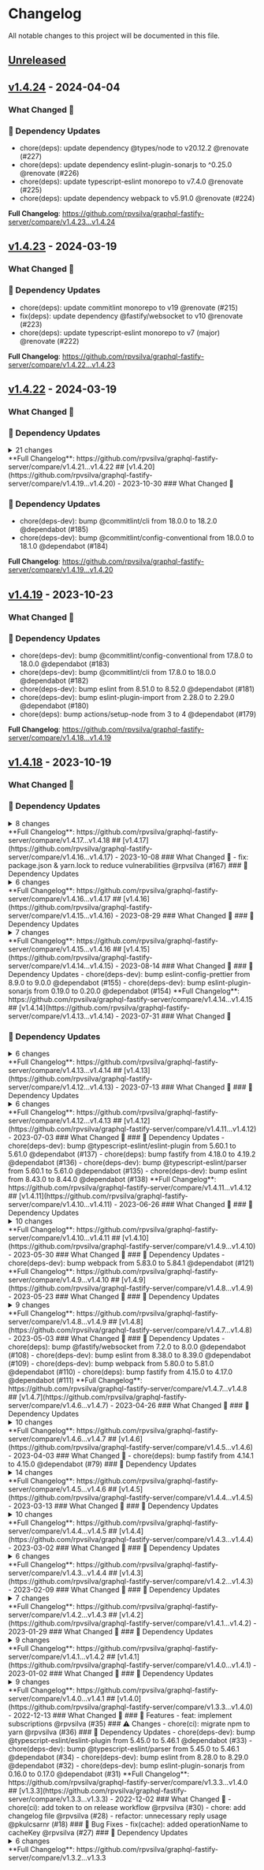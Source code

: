 # Changelog

All notable changes to this project will be documented in this file.

## [Unreleased](https://github.com/rpvsilva/graphql-fastify-server/compare/v1.4.24...HEAD)

## [v1.4.24](https://github.com/rpvsilva/graphql-fastify-server/compare/v1.4.23...v1.4.24) - 2024-04-04

### What Changed 👀

### 🧩 Dependency Updates

- chore(deps): update dependency @types/node to v20.12.2 @renovate (#227)
- chore(deps): update dependency eslint-plugin-sonarjs to ^0.25.0 @renovate (#226)
- chore(deps): update typescript-eslint monorepo to v7.4.0 @renovate (#225)
- chore(deps): update dependency webpack to v5.91.0 @renovate (#224)

**Full Changelog**: https://github.com/rpvsilva/graphql-fastify-server/compare/v1.4.23...v1.4.24

## [v1.4.23](https://github.com/rpvsilva/graphql-fastify-server/compare/v1.4.22...v1.4.23) - 2024-03-19

### What Changed 👀

### 🧩 Dependency Updates

- chore(deps): update commitlint monorepo to v19 @renovate (#215)
- fix(deps): update dependency @fastify/websocket to v10 @renovate (#223)
- chore(deps): update typescript-eslint monorepo to v7 (major) @renovate (#222)

**Full Changelog**: https://github.com/rpvsilva/graphql-fastify-server/compare/v1.4.22...v1.4.23

## [v1.4.22](https://github.com/rpvsilva/graphql-fastify-server/compare/v1.4.20...v1.4.22) - 2024-03-19

### What Changed 👀

### 🧩 Dependency Updates

<details>
<summary>21 changes</summary>
- chore(deps): update release-drafter/release-drafter action to v6 @renovate (#221)
- chore(deps): update dependency @types/readable-stream to v4 @renovate (#216)
- chore(deps): update dependency ubuntu to v22 - autoclosed @renovate (#220)
- chore(deps): update dependency html-loader to v5 @renovate (#217)
- chore(deps): update dependency npm-run-all2 to v6 @renovate (#219)
- chore(deps): update dependency husky to v9 @renovate (#218)
- fix(deps): update dependency readable-stream to v4.5.2 @renovate (#214)
- fix(deps): update dependency @fastify/websocket to v8.3.1 @renovate (#211)
- fix(deps): update dependency @graphql-tools/utils to v10.1.2 @renovate (#212)
- fix(deps): update dependency fastify to v4.26.2 @renovate (#213)
- chore(deps): update dependency webpack to v5.90.3 @renovate (#210)
- chore(deps): update dependency eslint to v8.57.0 @renovate (#204)
- chore(deps): update commitlint monorepo to v18.6.1 @renovate (#201)
- chore(deps): update dependency @types/node to v20.11.30 @renovate (#202)
- chore(deps): update dependency dts-bundle-generator to v9.3.1 @renovate (#203)
- chore(deps): update dependency eslint-plugin-prettier to v5.1.3 @renovate (#205)
- chore(deps): update dependency eslint-plugin-sonarjs to ^0.24.0 @renovate (#206)
- chore(deps): update dependency nodemon to v3.1.0 @renovate (#207)
- chore(deps): update dependency prettier to v3.2.5 @renovate (#208)
- chore(deps): update dependency typescript to v5.4.2 @renovate (#209)
- chore(deps): replace dependency npm-run-all with npm-run-all2 ^5.0.0 @renovate (#200)
</details>
**Full Changelog**: https://github.com/rpvsilva/graphql-fastify-server/compare/v1.4.21...v1.4.22
## [v1.4.20](https://github.com/rpvsilva/graphql-fastify-server/compare/v1.4.19...v1.4.20) - 2023-10-30
### What Changed 👀

### 🧩 Dependency Updates

- chore(deps-dev): bump @commitlint/cli from 18.0.0 to 18.2.0 @dependabot (#185)
- chore(deps-dev): bump @commitlint/config-conventional from 18.0.0 to 18.1.0 @dependabot (#184)

**Full Changelog**: https://github.com/rpvsilva/graphql-fastify-server/compare/v1.4.19...v1.4.20

## [v1.4.19](https://github.com/rpvsilva/graphql-fastify-server/compare/v1.4.18...v1.4.19) - 2023-10-23

### What Changed 👀

### 🧩 Dependency Updates

- chore(deps-dev): bump @commitlint/config-conventional from 17.8.0 to 18.0.0 @dependabot (#183)
- chore(deps-dev): bump @commitlint/cli from 17.8.0 to 18.0.0 @dependabot (#182)
- chore(deps-dev): bump eslint from 8.51.0 to 8.52.0 @dependabot (#181)
- chore(deps-dev): bump eslint-plugin-import from 2.28.0 to 2.29.0 @dependabot (#180)
- chore(deps): bump actions/setup-node from 3 to 4 @dependabot (#179)

**Full Changelog**: https://github.com/rpvsilva/graphql-fastify-server/compare/v1.4.18...v1.4.19

## [v1.4.18](https://github.com/rpvsilva/graphql-fastify-server/compare/v1.4.17...v1.4.18) - 2023-10-19

### What Changed 👀

### 🧩 Dependency Updates

<details>
<summary>8 changes</summary>
- chore(deps-dev): bump @commitlint/config-conventional from 17.7.0 to 17.8.0 @dependabot (#175)
- chore(deps-dev): bump dts-bundle-generator from 8.0.0 to 8.1.0 @dependabot (#177)
- chore(deps): bump fastify from 4.23.0 to 4.24.2 @dependabot (#178)
- chore(deps-dev): bump @commitlint/cli from 17.7.1 to 17.8.0 @dependabot (#176)
- chore(deps-dev): bump webpack from 5.88.0 to 5.89.0 @dependabot (#174)
- chore(deps-dev): bump ts-loader from 9.4.2 to 9.5.0 @dependabot (#173)
- chore(deps-dev): bump eslint from 8.50.0 to 8.51.0 @dependabot (#172)
- chore(deps): bump stefanzweifel/git-auto-commit-action from 4 to 5 @dependabot (#171)
</details>
**Full Changelog**: https://github.com/rpvsilva/graphql-fastify-server/compare/v1.4.17...v1.4.18
## [v1.4.17](https://github.com/rpvsilva/graphql-fastify-server/compare/v1.4.16...v1.4.17) - 2023-10-08
### What Changed 👀
- fix: package.json & yarn.lock to reduce vulnerabilities @rpvsilva (#167)
### 🧩 Dependency Updates
<details>
<summary>6 changes</summary>
- chore(deps): bump tiny-lru from 11.1.2 to 11.2.0 @dependabot (#170)
- chore(deps-dev): bump eslint from 8.49.0 to 8.50.0 @dependabot (#169)
- chore(deps): bump tiny-lru from 11.0.1 to 11.1.2 @dependabot (#168)
- chore(deps): bump fastify from 4.22.0 to 4.23.0 @dependabot (#166)
- chore(deps-dev): bump eslint from 8.48.0 to 8.49.0 @dependabot (#165)
- chore(deps): bump actions/checkout from 3 to 4 @dependabot (#164)
</details>
**Full Changelog**: https://github.com/rpvsilva/graphql-fastify-server/compare/v1.4.16...v1.4.17
## [v1.4.16](https://github.com/rpvsilva/graphql-fastify-server/compare/v1.4.15...v1.4.16) - 2023-08-29
### What Changed 👀
### 🧩 Dependency Updates
<details>
<summary>7 changes</summary>
- chore(deps-dev): bump eslint from 8.46.0 to 8.48.0 @dependabot (#161)
- chore(deps-dev): bump eslint-plugin-sonarjs from 0.20.0 to 0.21.0 @dependabot (#163)
- chore(deps): bump fastify from 4.21.0 to 4.22.0 @dependabot (#162)
- chore(deps-dev): bump typescript from 5.1.3 to 5.2.2 @dependabot (#160)
- chore(deps-dev): bump @commitlint/cli from 17.6.1 to 17.7.1 @dependabot (#159)
- chore(deps): bump graphql from 16.7.1 to 16.8.0 @dependabot (#158)
- chore(deps-dev): bump @commitlint/config-conventional from 17.6.1 to 17.7.0 @dependabot (#157)
</details>
**Full Changelog**: https://github.com/rpvsilva/graphql-fastify-server/compare/v1.4.15...v1.4.16
## [v1.4.15](https://github.com/rpvsilva/graphql-fastify-server/compare/v1.4.14...v1.4.15) - 2023-08-14
### What Changed 👀
### 🧩 Dependency Updates
- chore(deps-dev): bump eslint-config-prettier from 8.9.0 to 9.0.0 @dependabot (#155)
- chore(deps-dev): bump eslint-plugin-sonarjs from 0.19.0 to 0.20.0 @dependabot (#154)
**Full Changelog**: https://github.com/rpvsilva/graphql-fastify-server/compare/v1.4.14...v1.4.15
## [v1.4.14](https://github.com/rpvsilva/graphql-fastify-server/compare/v1.4.13...v1.4.14) - 2023-07-31
### What Changed 👀

### 🧩 Dependency Updates

<details>
<summary>6 changes</summary>
- chore(deps-dev): bump eslint-config-prettier from 8.8.0 to 8.9.0 @dependabot (#153)
- chore(deps-dev): bump eslint-plugin-import from 2.27.5 to 2.28.0 @dependabot (#150)
- chore(deps-dev): bump eslint from 8.45.0 to 8.46.0 @dependabot (#152)
- chore(deps): bump fastify from 4.20.0 to 4.21.0 @dependabot (#151)
- chore(deps-dev): bump eslint from 8.44.0 to 8.45.0 @dependabot (#149)
- chore(deps): bump fastify from 4.19.2 to 4.20.0 @dependabot (#148)
</details>
**Full Changelog**: https://github.com/rpvsilva/graphql-fastify-server/compare/v1.4.13...v1.4.14
## [v1.4.13](https://github.com/rpvsilva/graphql-fastify-server/compare/v1.4.12...v1.4.13) - 2023-07-13
### What Changed 👀
### 🧩 Dependency Updates
<details>
<summary>6 changes</summary>
- chore(deps-dev): bump prettier from 2.8.4 to 3.0.0 @dependabot (#142)
- chore(deps): bump @fastify/websocket from 8.1.0 to 8.2.0 @dependabot (#147)
- chore(deps-dev): bump @typescript-eslint/eslint-plugin from 5.61.0 to 5.62.0 @dependabot (#144)
- chore(deps): bump semver from 5.7.1 to 5.7.2 @dependabot (#146)
- chore(deps-dev): bump @typescript-eslint/parser from 5.61.0 to 5.62.0 @dependabot (#143)
- chore(deps-dev): bump nodemon from 2.0.21 to 3.0.1 @dependabot (#145)
</details>
**Full Changelog**: https://github.com/rpvsilva/graphql-fastify-server/compare/v1.4.12...v1.4.13
## [v1.4.12](https://github.com/rpvsilva/graphql-fastify-server/compare/v1.4.11...v1.4.12) - 2023-07-03
### What Changed 👀
### 🧩 Dependency Updates
- chore(deps-dev): bump @typescript-eslint/eslint-plugin from 5.60.1 to 5.61.0 @dependabot (#137)
- chore(deps): bump fastify from 4.18.0 to 4.19.2 @dependabot (#136)
- chore(deps-dev): bump @typescript-eslint/parser from 5.60.1 to 5.61.0 @dependabot (#135)
- chore(deps-dev): bump eslint from 8.43.0 to 8.44.0 @dependabot (#138)
**Full Changelog**: https://github.com/rpvsilva/graphql-fastify-server/compare/v1.4.11...v1.4.12
## [v1.4.11](https://github.com/rpvsilva/graphql-fastify-server/compare/v1.4.10...v1.4.11) - 2023-06-26
### What Changed 👀
### 🧩 Dependency Updates
<details>
<summary>10 changes</summary>
- chore(deps-dev): bump @typescript-eslint/eslint-plugin from 5.59.1 to 5.60.1 @dependabot (#131)
- chore(deps-dev): bump @typescript-eslint/parser from 5.59.1 to 5.60.1 @dependabot (#132)
- chore(deps-dev): bump webpack from 5.86.0 to 5.88.0 @dependabot (#133)
- chore(deps-dev): bump eslint from 8.42.0 to 8.43.0 @dependabot (#130)
- chore(deps): bump graphql from 16.6.0 to 16.7.1 @dependabot (#134)
- chore(deps): bump fastify from 4.17.0 to 4.18.0 @dependabot (#125)
- chore(deps-dev): bump webpack from 5.85.1 to 5.86.0 @dependabot (#126)
- chore(deps-dev): bump typescript from 5.0.3 to 5.1.3 @dependabot (#124)
- chore(deps-dev): bump eslint from 8.41.0 to 8.42.0 @dependabot (#123)
- chore(deps-dev): bump webpack from 5.84.1 to 5.85.1 @dependabot (#122)
</details>
**Full Changelog**: https://github.com/rpvsilva/graphql-fastify-server/compare/v1.4.10...v1.4.11
## [v1.4.10](https://github.com/rpvsilva/graphql-fastify-server/compare/v1.4.9...v1.4.10) - 2023-05-30
### What Changed 👀
### 🧩 Dependency Updates
- chore(deps-dev): bump webpack from 5.83.0 to 5.84.1 @dependabot (#121)
**Full Changelog**: https://github.com/rpvsilva/graphql-fastify-server/compare/v1.4.9...v1.4.10
## [v1.4.9](https://github.com/rpvsilva/graphql-fastify-server/compare/v1.4.8...v1.4.9) - 2023-05-23
### What Changed 👀
### 🧩 Dependency Updates
<details>
<summary>9 changes</summary>
- chore(deps): bump @graphql-tools/utils from 9.2.1 to 10.0.0 @dependabot (#120)
- chore(deps): bump @graphql-tools/schema from 9.0.17 to 10.0.0 @dependabot (#119)
- chore(deps-dev): bump eslint from 8.40.0 to 8.41.0 @dependabot (#118)
- chore(deps): bump @fastify/websocket from 8.0.0 to 8.1.0 @dependabot (#117)
- chore(deps-dev): bump webpack from 5.82.0 to 5.83.0 @dependabot (#116)
- chore(deps-dev): bump webpack from 5.81.0 to 5.82.0 @dependabot (#115)
- chore(deps): bump readable-stream from 4.3.0 to 4.4.0 @dependabot (#114)
- chore(deps-dev): bump eslint from 8.39.0 to 8.40.0 @dependabot (#113)
- chore(deps-dev): bump webpack-cli from 5.0.1 to 5.1.0 @dependabot (#112)
</details>
**Full Changelog**: https://github.com/rpvsilva/graphql-fastify-server/compare/v1.4.8...v1.4.9
## [v1.4.8](https://github.com/rpvsilva/graphql-fastify-server/compare/v1.4.7...v1.4.8) - 2023-05-03
### What Changed 👀
### 🧩 Dependency Updates
- chore(deps): bump @fastify/websocket from 7.2.0 to 8.0.0 @dependabot (#108)
- chore(deps-dev): bump eslint from 8.38.0 to 8.39.0 @dependabot (#109)
- chore(deps-dev): bump webpack from 5.80.0 to 5.81.0 @dependabot (#110)
- chore(deps): bump fastify from 4.15.0 to 4.17.0 @dependabot (#111)
**Full Changelog**: https://github.com/rpvsilva/graphql-fastify-server/compare/v1.4.7...v1.4.8
## [v1.4.7](https://github.com/rpvsilva/graphql-fastify-server/compare/v1.4.6...v1.4.7) - 2023-04-26
### What Changed 👀
### 🧩 Dependency Updates
<details>
<summary>10 changes</summary>
- chore(deps-dev): bump @typescript-eslint/eslint-plugin from 5.58.0 to 5.59.1 @dependabot (#105)
- chore(deps-dev): bump webpack from 5.78.0 to 5.80.0 @dependabot (#107)
- chore(deps-dev): bump @commitlint/config-conventional from 17.4.4 to 17.6.1 @dependabot (#102)
- chore(deps-dev): bump @typescript-eslint/parser from 5.58.0 to 5.59.1 @dependabot (#106)
- chore(deps-dev): bump @commitlint/cli from 17.5.0 to 17.6.1 @dependabot (#103)
- chore(deps-dev): bump eslint from 8.37.0 to 8.38.0 @dependabot (#98)
- chore(deps-dev): bump @typescript-eslint/eslint-plugin from 5.57.0 to 5.58.0 @dependabot (#96)
- chore(deps-dev): bump webpack from 5.77.0 to 5.78.0 @dependabot (#99)
- chore(deps-dev): bump @typescript-eslint/parser from 5.57.0 to 5.58.0 @dependabot (#97)
- chore(deps): bump tiny-lru from 10.4.1 to 11.0.0 @dependabot (#95)
</details>
**Full Changelog**: https://github.com/rpvsilva/graphql-fastify-server/compare/v1.4.6...v1.4.7
## [v1.4.6](https://github.com/rpvsilva/graphql-fastify-server/compare/v1.4.5...v1.4.6) - 2023-04-03
### What Changed 👀
- chore(deps): bump fastify from 4.14.1 to 4.15.0 @dependabot (#79)
### 🧩 Dependency Updates
<details>
<summary>14 changes</summary>
- chore(deps-dev): bump eslint from 8.36.0 to 8.37.0 @dependabot (#89)
- chore(deps): bump tiny-lru from 10.3.0 to 10.4.1 @dependabot (#93)
- chore(deps-dev): bump dts-bundle-generator from 7.2.0 to 8.0.0 @dependabot (#90)
- chore(deps): bump @fastify/websocket from 7.1.3 to 7.2.0 @dependabot (#91)
- chore(deps-dev): bump webpack from 5.76.1 to 5.77.0 @dependabot (#94)
- chore(deps-dev): bump @typescript-eslint/parser from 5.56.0 to 5.57.0 @dependabot (#86)
- chore(deps-dev): bump @commitlint/cli from 17.4.4 to 17.5.0 @dependabot (#88)
- chore(deps): bump tiny-lru from 10.2.2 to 10.3.0 @dependabot (#87)
- chore(deps-dev): bump @typescript-eslint/eslint-plugin from 5.56.0 to 5.57.0 @dependabot (#85)
- chore(deps-dev): bump @typescript-eslint/eslint-plugin from 5.55.0 to 5.56.0 @dependabot (#83)
- chore(deps-dev): bump eslint-config-prettier from 8.7.0 to 8.8.0 @dependabot (#84)
- chore(deps-dev): bump @typescript-eslint/parser from 5.55.0 to 5.56.0 @dependabot (#81)
- chore(deps-dev): bump eslint-plugin-sonarjs from 0.18.0 to 0.19.0 @dependabot (#80)
- chore(deps): bump tiny-lru from 10.1.0 to 10.2.2 @dependabot (#78)
</details>
**Full Changelog**: https://github.com/rpvsilva/graphql-fastify-server/compare/v1.4.5...v1.4.6
## [v1.4.5](https://github.com/rpvsilva/graphql-fastify-server/compare/v1.4.4...v1.4.5) - 2023-03-13
### What Changed 👀
### 🧩 Dependency Updates
<details>
<summary>10 changes</summary>
- chore(deps-dev): bump @typescript-eslint/eslint-plugin from 5.54.1 to 5.55.0 @dependabot (#77)
- chore(deps-dev): bump webpack from 5.75.0 to 5.76.1 @dependabot (#76)
- chore(deps-dev): bump @typescript-eslint/parser from 5.54.1 to 5.55.0 @dependabot (#75)
- chore(deps-dev): bump eslint from 8.35.0 to 8.36.0 @dependabot (#74)
- chore(deps): bump tiny-lru from 10.0.1 to 10.1.0 @dependabot (#73)
- chore(deps-dev): bump eslint from 8.34.0 to 8.35.0 @dependabot (#71)
- chore(deps-dev): bump @typescript-eslint/eslint-plugin from 5.53.0 to 5.54.1 @dependabot (#69)
- chore(deps-dev): bump eslint-config-prettier from 8.6.0 to 8.7.0 @dependabot (#72)
- chore(deps-dev): bump @typescript-eslint/parser from 5.53.0 to 5.54.1 @dependabot (#70)
- chore(deps): bump fastify from 4.13.0 to 4.14.1 @dependabot (#68)
</details>
**Full Changelog**: https://github.com/rpvsilva/graphql-fastify-server/compare/v1.4.4...v1.4.5
## [v1.4.4](https://github.com/rpvsilva/graphql-fastify-server/compare/v1.4.3...v1.4.4) - 2023-03-02
### What Changed 👀
### 🧩 Dependency Updates
<details>
<summary>6 changes</summary>
- chore(deps-dev): bump @typescript-eslint/eslint-plugin from 5.52.0 to 5.53.0 @dependabot (#67)
- chore(deps-dev): bump @typescript-eslint/parser from 5.52.0 to 5.53.0 @dependabot (#66)
- chore(deps-dev): bump @typescript-eslint/parser from 5.51.0 to 5.52.0 @dependabot (#64)
- chore(deps-dev): bump @typescript-eslint/eslint-plugin from 5.51.0 to 5.52.0 @dependabot (#63)
- chore(deps-dev): bump eslint from 8.33.0 to 8.34.0 @dependabot (#62)
- chore(deps): bump fastify from 4.12.0 to 4.13.0 @dependabot (#65)
</details>
**Full Changelog**: https://github.com/rpvsilva/graphql-fastify-server/compare/v1.4.3...v1.4.4
## [v1.4.3](https://github.com/rpvsilva/graphql-fastify-server/compare/v1.4.2...v1.4.3) - 2023-02-09
### What Changed 👀
### 🧩 Dependency Updates
<details>
<summary>7 changes</summary>
- chore(deps-dev): bump @typescript-eslint/parser from 5.49.0 to 5.51.0 @dependabot (#61)
- chore(deps): bump @graphql-tools/utils from 9.1.1 to 9.2.1 @dependabot (#60)
- chore(deps-dev): bump @typescript-eslint/eslint-plugin from 5.49.0 to 5.51.0 @dependabot (#59)
- chore(deps-dev): bump eslint from 8.32.0 to 8.33.0 @dependabot (#58)
- chore(deps): bump graphql-jit from 0.7.4 to 0.8.0 @dependabot (#57)
- chore(deps-dev): bump dts-bundle-generator from 7.1.0 to 7.2.0 @dependabot (#56)
- chore(deps): bump ioredis from 5.2.4 to 5.3.0 @dependabot (#55)
</details>
**Full Changelog**: https://github.com/rpvsilva/graphql-fastify-server/compare/v1.4.2...v1.4.3
## [v1.4.2](https://github.com/rpvsilva/graphql-fastify-server/compare/v1.4.1...v1.4.2) - 2023-01-29
### What Changed 👀
### 🧩 Dependency Updates
<details>
<summary>9 changes</summary>
- chore(deps-dev): bump @typescript-eslint/eslint-plugin from 5.48.0 to 5.49.0 @dependabot (#54)
- chore(deps): bump fastify from 4.11.0 to 4.12.0 @dependabot (#53)
- chore(deps-dev): bump @typescript-eslint/parser from 5.48.0 to 5.49.0 @dependabot (#52)
- chore(deps-dev): bump eslint-plugin-sonarjs from 0.17.0 to 0.18.0 @dependabot (#51)
- chore(deps-dev): bump eslint-plugin-import from 2.26.0 to 2.27.5 @dependabot (#50)
- chore(deps-dev): bump eslint from 8.31.0 to 8.32.0 @dependabot (#49)
- chore(deps-dev): bump @commitlint/config-conventional from 17.3.0 to 17.4.0 @dependabot (#46)
- chore(deps-dev): bump @commitlint/cli from 17.3.0 to 17.4.1 @dependabot (#47)
- chore(deps): bump json5 from 1.0.1 to 1.0.2 @dependabot (#48)
</details>
**Full Changelog**: https://github.com/rpvsilva/graphql-fastify-server/compare/v1.4.1...v1.4.2
## [v1.4.1](https://github.com/rpvsilva/graphql-fastify-server/compare/v1.4.0...v1.4.1) - 2023-01-02
### What Changed 👀
### 🧩 Dependency Updates
<details>
<summary>9 changes</summary>
- chore(deps-dev): bump @typescript-eslint/eslint-plugin from 5.47.0 to 5.48.0 @dependabot (#43)
- chore(deps): bump readable-stream from 4.2.0 to 4.3.0 @dependabot (#41)
- chore(deps-dev): bump eslint from 8.30.0 to 8.31.0 @dependabot (#40)
- chore(deps-dev): bump @typescript-eslint/parser from 5.47.0 to 5.48.0 @dependabot (#42)
- chore(deps-dev): bump eslint-config-prettier from 8.5.0 to 8.6.0 @dependabot (#44)
- chore(deps): bump fastify from 4.10.2 to 4.11.0 @dependabot (#45)
- chore(deps-dev): bump @typescript-eslint/eslint-plugin from 5.45.1 to 5.47.0 @dependabot (#37)
- chore(deps-dev): bump eslint from 8.29.0 to 8.30.0 @dependabot (#38)
- chore(deps-dev): bump @typescript-eslint/parser from 5.45.1 to 5.47.0 @dependabot (#39)
</details>
**Full Changelog**: https://github.com/rpvsilva/graphql-fastify-server/compare/v1.4.0...v1.4.1
## [v1.4.0](https://github.com/rpvsilva/graphql-fastify-server/compare/v1.3.3...v1.4.0) - 2022-12-13
### What Changed 👀
### 🚀 Features
- feat: implement subscriptions @rpvsilva (#35)
### ⚠️ Changes
- chore(ci): migrate npm to yarn @rpvsilva (#36)
### 🧩 Dependency Updates
- chore(deps-dev): bump @typescript-eslint/eslint-plugin from 5.45.0 to 5.46.1 @dependabot (#33)
- chore(deps-dev): bump @typescript-eslint/parser from 5.45.0 to 5.46.1 @dependabot (#34)
- chore(deps-dev): bump eslint from 8.28.0 to 8.29.0 @dependabot (#32)
- chore(deps-dev): bump eslint-plugin-sonarjs from 0.16.0 to 0.17.0 @dependabot (#31)
**Full Changelog**: https://github.com/rpvsilva/graphql-fastify-server/compare/v1.3.3...v1.4.0
## [v1.3.3](https://github.com/rpvsilva/graphql-fastify-server/compare/v1.3.3...v1.3.3) - 2022-12-02
### What Changed 👀
- chore(ci): add token to on release workflow @rpvsilva (#30)
- chore: add changelog file @rpvsilva (#28)
- refactor: unnecessary reply usage @pkulcsarnr (#18)
### 🐛 Bug Fixes
- fix(cache): added operationName to cacheKey @rpvsilva (#27)
### 🧩 Dependency Updates
<details>
<summary>6 changes</summary>
- chore(deps): bump amannn/action-semantic-pull-request from 4 to 5 @dependabot (#21)
- chore(deps-dev): bump @typescript-eslint/eslint-plugin from 5.44.0 to 5.45.0 @dependabot (#23)
- chore(deps-dev): bump @types/ioredis from 4.28.10 to 5.0.0 @dependabot (#25)
- chore(deps-dev): bump @typescript-eslint/parser from 5.44.0 to 5.45.0 @dependabot (#24)
- chore(deps-dev): bump prettier from 2.7.1 to 2.8.0 @dependabot (#22)
- chore(deps): bump actions/setup-node from 2 to 3 @dependabot (#20)
</details>
**Full Changelog**: https://github.com/rpvsilva/graphql-fastify-server/compare/v1.3.2...v1.3.3